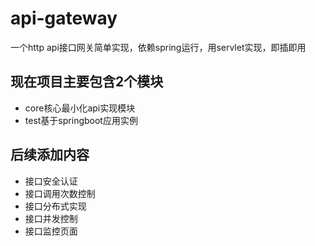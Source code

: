 # api-gateway
一个http api接口网关简单实现，依赖spring运行，用servlet实现，即插即用


## 现在项目主要包含2个模块
+ core核心最小化api实现模块
+ test基于springboot应用实例



## 后续添加内容

+ 接口安全认证
+ 接口调用次数控制
+ 接口分布式实现
+ 接口并发控制
+ 接口监控页面
